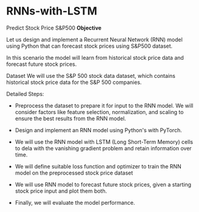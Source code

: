 # RNNs-with-LSTM
Predict Stock Price S&amp;P500
**Objective**

Let us design and implement a Recurrent Neural Network (RNN) model using Python that can forecast stock prices using S&P500 dataset. 

In this scenario the model will learn from historical stock price data and forecast future stock prices.

Dataset
We will use the S&P 500 stock data dataset, which contains historical stock price data for the S&P 500 companies.

Detailed Steps: 
- Preprocess the dataset to prepare it for input to the RNN model. We will consider factors like feature selection, normalization, and scaling to ensure the best results from the RNN model.

- Design and implement an RNN model using Python's with PyTorch.

- We will use the RNN model with LSTM (Long Short-Term Memory) cells to dela with the vanishing gradient problem and retain information over time.

- We will define suitable loss function and optimizer to train the RNN model  on the preprocessed stock price dataset 

- We will use RNN model to forecast future stock prices, given a starting stock price input and plot them both.

- Finally, we will evaluate the model performance.
